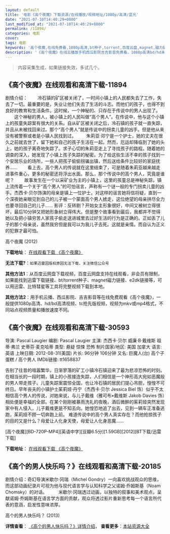 ```yaml
---
layout: default
title: '电影《高个夜魔》下载资源/在线播放/视频地址/1080p/高清/蓝光'
date: "2021-07-10T14:40:29+0800"
last_modified_at: "2021-07-10T14:40:29+0800"
permalink: /11894/
categories: 电影
cover:
tags: 电影
keywords: '高个夜魔,在线免费看,1080p高清,bt种子,torrent,百度云盘,magnet,磁力链,迅雷下载资源'
description: '《高个夜魔》在线云播放手机西瓜影院吉吉影音免费看，1080p高清bd/hd未删减完整版和tc抢先枪版，mkv/mp4格式，附带bt/torrent种子、magnet/磁力链、百度云盘、网盘资源迅雷下载链接'
---
```


>内容采集生成，如果链接失效，多试几个。


## 《高个夜魔》在线观看和高清下载-11894

剧情介绍： 　　冷石镇的矿区被关闭了，一时间小镇上的人民都失去了工作，失去了一切。最重要的是，失业让他们失去了生活的斗志。而他们的孩子，也得不到良好的教育和生活条件。这时候，一个神秘的、只存在于传说中的男人出现了。 　　这个神秘的男人，被小镇上的人民叫做“高个男人”。在传说中，他与这个小镇上的孩童失踪案有很大的关系。自从矿区被关闭之后，冷石镇的孩子就一直失踪，并且从未被找回来过。那个“高个男人”就是传说中的拐卖儿童的凶手。但是他从来没有被警察或者是小镇人民找到过。 　　朱莉亚·邓宁是一个护士，她的丈夫在很久之前就去世了，留下她和自己的孩子生活在一起。然而，厄运却降临到了她的头上，她的孩子离奇地失踪了。求子心切的朱莉亚走上了寻找孩子的路程。随着她的调查的深入，她发现了小镇上孩子失踪的秘密。为了给这些生活不幸的孩子找到一个安居乐业的场所，一些人把孩子偷偷拐骗出镇，然后送给条件比较好的家庭抚养…… 　　看上去，高个男人的传说就在这里结束了，可是随着朱莉亚越来越走进事件重心，更多的秘密还将浮出水面。那么，那个传说中的高个男人，究竟是谁呢？ 　　故事发生在一个以采矿业为主的小镇上，这里的孩童总是神秘失踪，镇上流传着一个关于“高个男人”的可怕谣言，声称有一个谜一般的专门拐卖儿童的凶手。杰西卡·贝尔饰演的母亲是镇上一位护士，对这样的谣言她将信将疑，直到一个深夜她亲眼见到自己的儿子被一个蒙面高个男人掳走，这位绝望的母亲拼尽全力也要寻回自己的儿子…… 影评：反转剧？开始女主形象很好，中间又被树立得很坏，最后10分钟又把她形象树立得伟大。但是整个故事看到最后，我都并不觉得她以及把小镇穷苦人家孩子偷走送进城里去过好生活的行为是正确的。正如丢了儿子的那个母亲说，虽然我穷但是我可以为我儿子去死。这就是亲情。而自认为正义的犯罪才最可怕。


高个夜魔 (2012)

**下载地址**： [在线观看下载 《高个夜魔》](https://www.btbtdy.me/btdy/dy7383.html) 


**无法下载?**：`如果迅雷因版权原因无法下载，关注微信公众号 `

**其他方法1**：从百度云网盘下载视频，百度云网盘支持在线观看，非会员有限制，如果能找到迅雷下载链接、bt/torrent种子、magnet磁力链接、e2dk链接等，可以用迅雷、比特彗星等工具将完整视频下载到本地。

**其他方法2**：用手机云播、西瓜影院、吉吉影音等在线免费观看《高个夜魔》，一般提供1080p高清、hd/bd高清视频、tc抢先版视频，视频为mkv或mp4格式，不同站点视频质量和播放速度不同。


## 《高个夜魔》在线观看和高清下载-30593

导演: Pascal Laugier 编剧: Pascal Laugier 主演: 杰西卡·贝尔 威廉·B·戴维斯 祖蒂·弗兰 史蒂芬·麦克哈蒂 类型: 悬疑 惊悚 恐怖 制片国家/地区: 美国 加拿大 语言: 英语 上映日期: 2012-08-31(美国) 片长: 96分钟 106分钟 又名: 巨魔人(台) 高个子 蛋糕 / 高个男人 IMDb链接: tt1658837

告别了往昔的喧嚣繁华，日渐寥落的矿工小镇冷石镇迎来了最为悲凉恐怖的时刻。在相当长的一段时期，镇上的小孩接连失踪，人们相信是一个神形高大宛如恶魔般的男人带走孩子。儿童失踪案震惊全国，也让冷石镇的居民们提心吊胆，惶惶不可终日。早年丧夫的小镇护士茱莉娅·丹宁（杰西卡·贝尔 Jessica Biel 饰）似乎不太相信高个男人的传说，对她来说，与儿子戴维（雅可布•戴维斯 Jakob Davies 饰）相处便是幸福的全部。在某个刚刚被暴雨洗礼的夜晚，酒后微醉的茱莉娅突然发现家中有人侵入，儿子戴维更是不知去向。她惶恐地追了出去，见到一辆车正准备逃跑，茱莉娅不顾一切奔跑上前。 难道传说中的高个男人真实存在？而他抢掠孩子的目的又是什么？母爱让人化身天使，母爱让人化身恶魔……


[高个夜魔][BD-720P-MP4][英语中字][豆瓣6.5分][1.59GB][2012][BT下载/迅雷下载]

**下载地址**： [在线观看下载 《高个夜魔》](https://www.btdx8.com/torrent/the_tall_man_2012.html) 


## 《高个的男人快乐吗？》在线观看和高清下载-20185

剧情介绍：奇幻导演米歇尔·冈瑞（Michel Gondry）一向喜欢挑战观众的思维，而这部动画纪录片可视为他与现代语言学与认知科学之父诺姆·乔姆斯基（Noam Chomsky）的对话。  　　米歇尔·冈瑞透过动画，以独特的叙事和美术观点，呈献诺姆·乔姆斯基在语言学方面的贡献，观众将透过影片重新思考每一个语言所代表的意涵，启发性意味浓厚。


高个的男人快乐吗？ (2013)

**详情查看**： [《高个的男人快乐吗？》详情介绍](/movie/20185/)， **查看更多**：[本站资源大全](/movie/t/all/)


